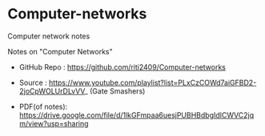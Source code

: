 # Computer-networks
Computer network notes

Notes on "Computer Networks"

- GitHub Repo : https://github.com/riti2409/Computer-networks

- Source : https://www.youtube.com/playlist?list=PLxCzCOWd7aiGFBD2-2joCpWOLUrDLvVV_ (Gate Smashers) 


- PDF(of notes): https://drive.google.com/file/d/1lkGFmpaa6uesjPUBHBdbgIdICWVC2jqm/view?usp=sharing

